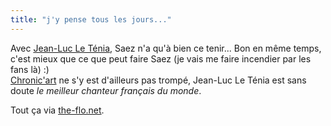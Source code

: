 ```yaml
---
title: "j'y pense tous les jours..."
---
```


Avec [Jean-Luc Le Ténia](./files/jours.mp3), Saez n'a qu'à bien ce tenir...
Bon en même temps, c'est mieux que ce que peut faire Saez (je vais me faire
incendier par les fans là) :)  
[Chronic'art](http://www.chronicart.com/music/music_rock.php3?id=7966) ne s'y
est d'ailleurs pas trompé, Jean-Luc Le Ténia est sans doute _le meilleur
chanteur français du monde_.

Tout ça via [the-flo.net](http://www.the-flo.net).

